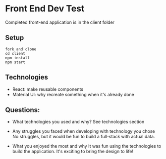 # Front End Dev Test

Completed front-end application is in the client folder 

## Setup
```
fork and clone 
cd client
npm install
npm start
```

## Technologies
- React: make reusable components 
- Material UI: why recreate something when it's already done

## Questions:
- What technologies you used and why? 
See technologies section

- Any struggles you faced when developing with technology you chose
No struggles, but it would be fun to build a full-stack with actual data.

- What you enjoyed the most and why
It was fun using the technologies to build the application. It's exciting to bring the design to life!